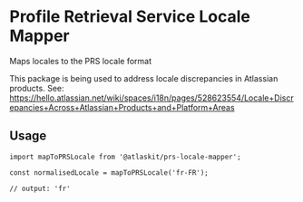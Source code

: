 # Profile Retrieval Service Locale Mapper

Maps locales to the PRS locale format

This package is being used to address locale discrepancies in Atlassian products.
See: https://hello.atlassian.net/wiki/spaces/i18n/pages/528623554/Locale+Discrepancies+Across+Atlassian+Products+and+Platform+Areas


## Usage

```
import mapToPRSLocale from '@atlaskit/prs-locale-mapper';

const normalisedLocale = mapToPRSLocale('fr-FR');

// output: 'fr'
```


